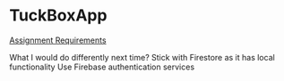 # TuckBoxApp

[Assignment Requirements](https://docs.google.com/viewer?url=https://github.com/UrsusAquaticus/TuckBoxApp/blob/master/Assignment.pdf)


What I would do differently next time?
Stick with Firestore as it has local functionality
Use Firebase authentication services
